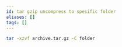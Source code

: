 ```yaml
---
id: tar gzip uncompress to spesific folder
aliases: []
tags: []
---
```


```bash
tar -xzvf archive.tar.gz -C folder
```
